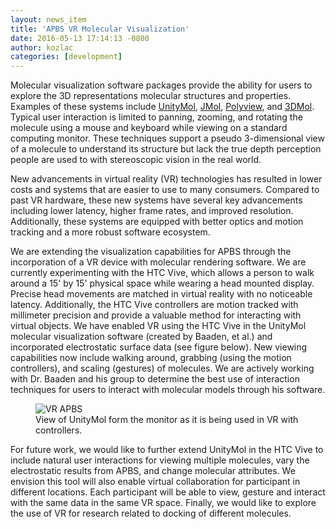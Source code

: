 ```yaml
---
layout: news_item
title: 'APBS VR Molecular Visualization'
date: 2016-05-13 17:14:13 -0800
author: kozlac
categories: [development]
---
```

<p>
Molecular visualization software packages provide the ability for users to explore the 3D representations molecular structures and properties. Examples of these systems include <a href= "http://www.baaden.ibpc.fr/umol/">UnityMol</a>, <a href="http://jmol.sourceforge.net/">JMol</a>, <a href="http://polyview.cchmc.org/polyview3d.html">Polyview</a>, and <a href="http://3dmol.csb.pitt.edu/">3DMol</a>. Typical user interaction is limited to panning, zooming, and rotating the molecule using a mouse and keyboard while viewing on a standard computing monitor. These techniques support a pseudo 3-dimensional view of a molecule to understand its structure but lack the true depth perception people are used to with stereoscopic vision in the real world.
</p>

<p>
New advancements in virtual reality (VR) technologies has resulted in lower costs and systems that are easier to use to many consumers. Compared to past VR hardware, these new systems have several key advancements including lower latency, higher frame rates, and improved resolution. Additionally, these systems are equipped with better optics and motion tracking and a more robust software ecosystem.
</p>

<p>
We are extending the visualization capabilities for APBS through the incorporation of a VR device with molecular rendering software. We are currently experimenting with the HTC Vive, which allows a person to walk around a 15' by 15' physical space while wearing a head mounted display. Precise head movements are matched in virtual reality with no noticeable latency. Additionally, the HTC Vive controllers are motion tracked with millimeter precision and provide a valuable method for interacting with virtual objects. We have enabled VR using the HTC Vive in the UnityMol molecular visualization software (created by Baaden, et al.) and incorporated electrostatic surface data (see figure below). New viewing capabilities now include walking around, grabbing (using the motion controllers), and scaling (gestures) of molecules. We are actively working with Dr. Baaden and his group to determine the best use of interaction techniques for users to interact with molecular models through his software.
</p>

<p>
<figure>
<img src="{{site.baseurl}}/images/1fas_VR.png" alt="VR APBS"><figcaption>View of UnityMol form the monitor as it is being used in VR with controllers.</figcaption>
</figure>
</p>

<p>
For future work, we would like to further extend UnityMol in the HTC Vive to include natural user interactions for viewing multiple molecules, vary the electrostatic results from APBS, and change molecular attributes. We envision this tool will also enable virtual collaboration for participant in different locations. Each participant will be able to view, gesture and interact with the same data in the same VR space. Finally, we would like to explore the use of VR for research related to docking of different molecules.
</p>
